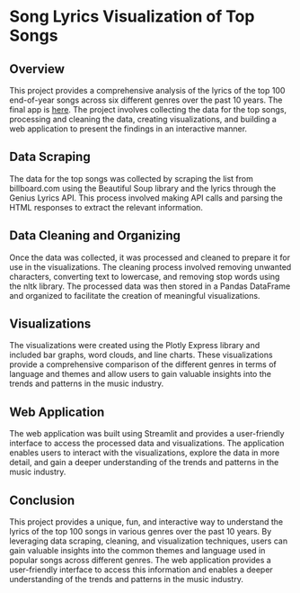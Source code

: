 # Song Lyrics Visualization of Top Songs

## Overview

This project provides a comprehensive analysis of the lyrics of the top 100 end-of-year songs across six different genres over the past 10 years. The final app is [here](https://crispybacon233-lyrics-analysis-app-8pg1wg.streamlit.app/). The project involves collecting the data for the top songs, processing and cleaning the data, creating visualizations, and building a web application to present the findings in an interactive manner.

## Data Scraping

The data for the top songs was collected by scraping the list from billboard.com using the Beautiful Soup library and the lyrics through the Genius Lyrics API. This process involved making API calls and parsing the HTML responses to extract the relevant information.

## Data Cleaning and Organizing

Once the data was collected, it was processed and cleaned to prepare it for use in the visualizations. The cleaning process involved removing unwanted characters, converting text to lowercase, and removing stop words using the nltk library. The processed data was then stored in a Pandas DataFrame and organized to facilitate the creation of meaningful visualizations.

## Visualizations

The visualizations were created using the Plotly Express library and included bar graphs, word clouds, and line charts. These visualizations provide a comprehensive comparison of the different genres in terms of language and themes and allow users to gain valuable insights into the trends and patterns in the music industry.

## Web Application

The web application was built using Streamlit and provides a user-friendly interface to access the processed data and visualizations. The application enables users to interact with the visualizations, explore the data in more detail, and gain a deeper understanding of the trends and patterns in the music industry.

## Conclusion

This project provides a unique, fun, and interactive way to understand the lyrics of the top 100 songs in various genres over the past 10 years. By leveraging data scraping, cleaning, and visualization techniques, users can gain valuable insights into the common themes and language used in popular songs across different genres. The web application provides a user-friendly interface to access this information and enables a deeper understanding of the trends and patterns in the music industry.
